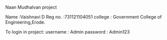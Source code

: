 
Naan Mudhalvan project

Name :Vaishnavi D
Reg no. :731121104051
college : Government College of Engineering,Erode.

To login in project:
username : Admin
password : Admin123
